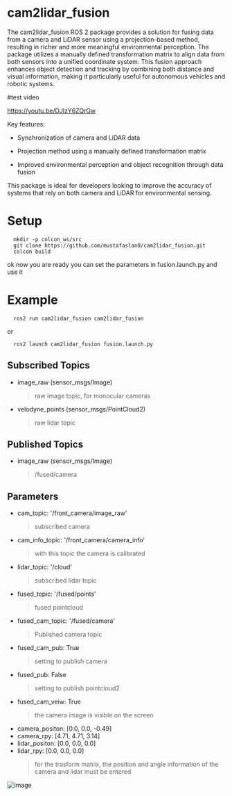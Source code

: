 # cam2lidar_fusion
The cam2lidar_fusion ROS 2 package provides a solution for fusing data from a camera and LiDAR sensor using a projection-based method, resulting in richer and more meaningful environmental perception. The package utilizes a manually defined transformation matrix to align data from both sensors into a unified coordinate system. This fusion approach enhances object detection and tracking by combining both distance and visual information, making it particularly useful for autonomous vehicles and robotic systems.

#test video

https://youtu.be/DJlzY6ZQrGw

Key features:

- Synchronization of camera and LiDAR data
* Projection method using a manually defined transformation matrix
+ Improved environmental perception and object recognition through data fusion
  
This package is ideal for developers looking to improve the accuracy of systems that rely on both camera and LiDAR for environmental sensing.

# Setup


      mkdir -p colcon_ws/src
      git clone https://github.com/mustafaslan0/cam2lidar_fusion.git
      colcon build
ok now you are ready you can set the parameters in fusion.launch.py and use it
# Example
  
      ros2 run cam2lidar_fusion cam2lidar_fusion
or

      ros2 launch cam2lidar_fusion fusion.launch.py



## Subscribed Topics

  + image_raw (sensor_msgs/Image)
    > raw image topic, for monocular cameras
  + velodyne_points (sensor_msgs/PointCloud2)
    > raw lidar topic

## Published Topics

  + image_raw (sensor_msgs/Image)
    >/fused/camera

## Parameters

  + cam_topic: '/front_camera/image_raw'
    >subscribed camera
  + cam_info_topic: '/front_camera/camera_info'
    >with this topic the camera is calibrated
  + lidar_topic: '/cloud'
    >subscribed lidar topic
  + fused_topic: '/fused/points'
    >fused pointcloud
  + fused_cam_topic: '/fused/camera'
    > Published camera topic
  + fused_cam_pub: True
    >setting to publish camera
  + fused_pub: False
    >setting to publish pointcloud2
  + fused_cam_veiw: True
    > the camera image is visible on the screen
  + camera_positon: [0.0, 0.0, -0.49]
  + camera_rpy: [4.71, 4.71, 3.14] 
  + lidar_positon: [0.0, 0.0, 0.0]
  + lidar_rpy: [0.0, 0.0, 0.0]
     > for the trasform matrix, the position and angle information of the camera and lidar must be entered



![image](https://github.com/user-attachments/assets/df7ee5cd-9448-4c80-ad04-cb9450c62358)

                
                
               



      
      

      

      

  
